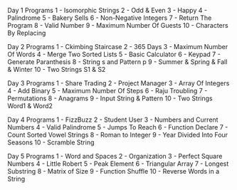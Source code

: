 Day 1 Programs
1 - Isomorphic Strings
2 - Odd & Even 
3 - Happy
4 - Palindrome
5 - Bakery Sells
6 - Non-Negative Integers
7 - Return The Program
8 - Valid Number
9 - Maximum Number Of Guests
10 - Characters By Replacing

Day 2 Programs
1 - Ckimbing Staircase
2 - 365 Days
3 - Maximum Number Of Words
4 - Merge Two Sorted Lists
5 - Basic Calculator
6 - Keypad
7 - Generate Paranthesis
8 - String s and Pattern p
9 - Summer & Spring & Fall & Winter
10 - Two Strings S1 & S2

Day 3 Programs
1 - Share Trading
2 - Project Manager
3 - Array Of Integers
4 - Add Binary
5 - Maximum Number Of Steps
6 - Raju Troubling
7 - Permutations
8 - Anagrams
9 - Input String & Pattern
10 - Two Strings Word1 & Word2

Day 4 Programs
1 - FizzBuzz
2 - Student User
3 - Numbers and Current Numbers
4 - Valid Palindrome
5 - Jumps To Reach
6 - Function Declare
7 - Count Sorted Vowel Strings
8 - Roman to Integer
9 - Year Divided Into Four Seasons
10 - Scramble String

Day 5 Programs
1 - Word and Spaces
2 - Organization
3 - Perfect Square Numbers
4 - Little Robert
5 - Peak Element
6 - Triangular Array
7 - Longest Substring
8 - Matrix of Size 
9 - Function Shuffle
10 - Reverse Words in a String

